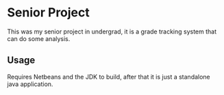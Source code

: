 # Senior Project
This was my senior project in undergrad, it is a grade tracking system that can do some analysis.

## Usage
Requires Netbeans and the JDK to build, after that it is just a standalone java application.
